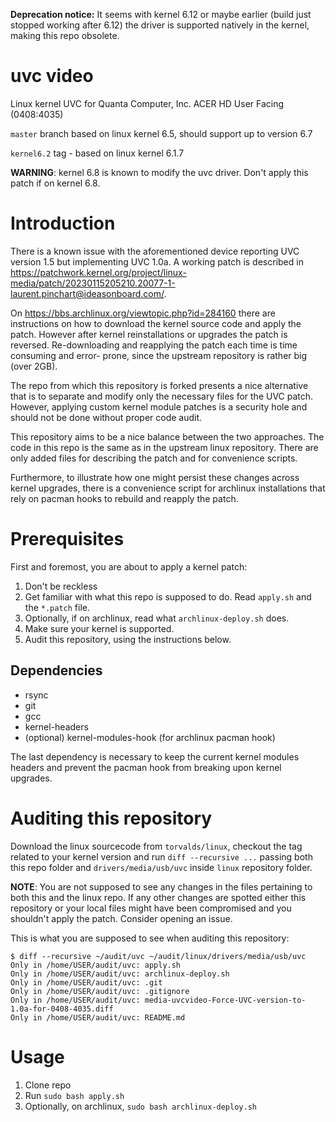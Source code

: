 **Deprecation notice:** It seems with kernel 6.12 or maybe earlier (build just stopped working
after 6.12) the driver is supported natively in the kernel, making this repo obsolete.

# uvc video 
Linux kernel UVC for Quanta Computer, Inc. ACER HD User Facing (0408:4035)

`master` branch based on linux kernel 6.5, should support up to version 6.7

`kernel6.2` tag - based on linux kernel 6.1.7

**WARNING**: kernel 6.8 is known to modify the uvc driver. Don't apply this patch if on kernel 6.8.

# Introduction

There is a known issue with the aforementioned device reporting UVC version 1.5 but implementing
UVC 1.0a. A working patch is described in <https://patchwork.kernel.org/project/linux-media/patch/20230115205210.20077-1-laurent.pinchart@ideasonboard.com/>.

On <https://bbs.archlinux.org/viewtopic.php?id=284160> there are instructions on how to download
the kernel source code and apply the patch. However after kernel reinstallations or upgrades the
patch is reversed. Re-downloading and reapplying the patch each time is time consuming and error-
prone, since the upstream repository is rather big (over 2GB).

The repo from which this repository is forked presents a nice alternative that is to separate and
modify only the necessary files for the UVC patch. However, applying custom kernel module
patches is a security hole and should not be done without proper code audit.

This repository aims to be a nice balance between the two approaches. The code in this repo is the
same as in the upstream linux repository. There are only added files for describing the patch and
for convenience scripts.

Furthermore, to illustrate how one might persist these changes across kernel upgrades, there is a
convenience script for archlinux installations that rely on pacman hooks to rebuild and reapply the
patch.

# Prerequisites

First and foremost, you are about to apply a kernel patch:
1. Don't be reckless
2. Get familiar with what this repo is supposed to do. Read `apply.sh` and the `*.patch` file.
3. Optionally, if on archlinux, read what `archlinux-deploy.sh` does.
4. Make sure your kernel is supported.
5. Audit this repository, using the instructions below.

## Dependencies

* rsync
* git
* gcc
* kernel-headers
* (optional) kernel-modules-hook (for archlinux pacman hook)

The last dependency is necessary to keep the current kernel modules headers and prevent the pacman
hook from breaking upon kernel upgrades.

# Auditing this repository

Download the linux sourcecode from `torvalds/linux`, checkout the tag
related to your kernel version and run `diff --recursive ...` passing both this repo folder and
`drivers/media/usb/uvc` inside `linux` repository folder.

**NOTE**: You are not supposed to see any changes in the files pertaining to both this and the
linux repo. If any other changes are spotted either this repository or your local files might
have been compromised and you shouldn't apply the patch. Consider opening an issue.

This is what you are supposed to see when auditing this repository:

```shell
$ diff --recursive ~/audit/uvc ~/audit/linux/drivers/media/usb/uvc
Only in /home/USER/audit/uvc: apply.sh
Only in /home/USER/audit/uvc: archlinux-deploy.sh
Only in /home/USER/audit/uvc: .git
Only in /home/USER/audit/uvc: .gitignore
Only in /home/USER/audit/uvc: media-uvcvideo-Force-UVC-version-to-1.0a-for-0408-4035.diff
Only in /home/USER/audit/uvc: README.md
```

# Usage

1. Clone repo
2. Run `sudo bash apply.sh`
3. Optionally, on archlinux, `sudo bash archlinux-deploy.sh`

